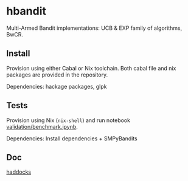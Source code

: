 # hbandit

Multi-Armed Bandit implementations: UCB & EXP family of algorithms, BwCR.

## Install

Provision using either Cabal or Nix toolchain. Both cabal file and nix packages
are provided in the repository.

Dependencies: hackage packages, glpk

## Tests

Provision using Nix (`nix-shell`) and run notebook
[validation/benchmark.ipynb](validation/benchmark.ipynb).
 
Dependencies: Install dependencies + SMPyBandits

## Doc

[haddocks](https://hbandit.readthedocs.io/en/latest/_static/haddocks/)
